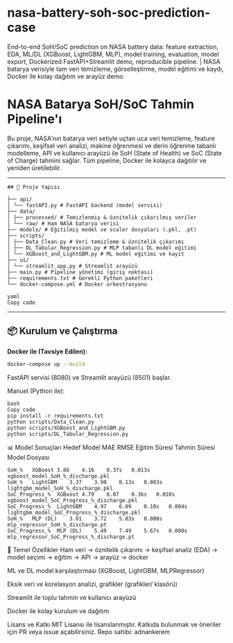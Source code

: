 # nasa-battery-soh-soc-prediction-case
End-to-end SoH/SoC prediction on NASA battery data: feature extraction, EDA, ML/DL (XGBoost, LightGBM, MLP), model training, evaluation, model export, Dockerized FastAPI+Streamlit demo, reproducible pipeline. | NASA batarya verisiyle tam veri temizleme, görselleştirme, model eğitimi ve kaydı, Docker ile kolay dağıtım ve arayüz demo.


# NASA Batarya SoH/SoC Tahmin Pipeline'ı

Bu proje, NASA'nın batarya veri setiyle uçtan uca veri temizleme, feature çıkarımı, keşifsel veri analizi, makine öğrenmesi ve derin öğrenme tabanlı modelleme, API ve kullanıcı arayüzü ile SoH (State of Health) ve SoC (State of Charge) tahmini sağlar. Tüm pipeline, Docker ile kolayca dağıtılır ve yeniden üretilebilir.

---
```
## 🚀 Proje Yapısı

├── api/
│ └── fastAPI.py # FastAPI backend (model servisi)
├── data/
│ ├── processed/ # Temizlenmiş & öznitelik çıkarılmış veriler
│ └── raw/ # Ham NASA batarya verisi
├── models/ # Eğitilmiş model ve scaler dosyaları (.pkl, .pt)
├── scripts/
│ ├── Data_Clean.py # Veri temizleme & öznitelik çıkarımı
│ ├── DL_Tabular_Regression.py # MLP tabanlı DL model eğitimi
│ └── XGBoost_and_LightGBM.py # ML model eğitimi ve kayıt
├── ui/
│ └── streamlit_app.py # Streamlit arayüzü
├── main.py # Pipeline yönetimi (giriş noktası)
├── requirements.txt # Gerekli Python paketleri
└── docker-compose.yml # Docker orkestrasyonu

yaml
Copy code
```
---

## 📦 Kurulum ve Çalıştırma

**Docker ile (Tavsiye Edilen):**
```bash
docker-compose up --build
```
FastAPI servisi (8080) ve Streamlit arayüzü (8501) başlar.

Manuel (Python ile):
```
bash
Copy code
pip install -r requirements.txt
python scripts/Data_Clean.py
python scripts/XGBoost_and_LightGBM.py
python scripts/DL_Tabular_Regression.py
```
📊 Model Sonuçları
Hedef	Model	MAE	RMSE	Eğitim Süresi	Tahmin Süresi	Model Dosyası
```
SoH_%	XGBoost	3.86	4.16	0.37s	0.013s	xgboost_model_SoH_%_discharge.pkl
SoH_%	LightGBM	3.37	3.90	0.13s	0.003s	lightgbm_model_SoH_%_discharge.pkl
SoC_Progress_%	XGBoost	4.79	6.07	0.36s	0.010s	xgboost_model_SoC_Progress_%_discharge.pkl
SoC_Progress_%	LightGBM	4.97	6.09	0.10s	0.004s	lightgbm_model_SoC_Progress_%_discharge.pkl
SoH_%	MLP (DL)	3.01	3.72	5.03s	0.000s	mlp_regressor_SoH_%_discharge.pt
SoC_Progress_%	MLP (DL)	5.49	7.49	5.67s	0.000s	mlp_regressor_SoC_Progress_%_discharge.pt
```
🎯 Temel Özellikler
Ham veri → öznitelik çıkarımı → keşifsel analiz (EDA) → model seçimi → eğitim → API → arayüz → docker

ML ve DL model karşılaştırması (XGBoost, LightGBM, MLPRegressor)

Eksik veri ve korelasyon analizi, grafikler (grafikler/ klasörü)

Streamlit ile toplu tahmin ve kullanıcı arayüzü

Docker ile kolay kurulum ve dağıtım

Lisans ve Katkı
MIT Lisansı ile lisanslanmıştır.
Katkıda bulunmak ve öneriler için PR veya issue açabilirsiniz.
Repo sahibi: adnankerem
